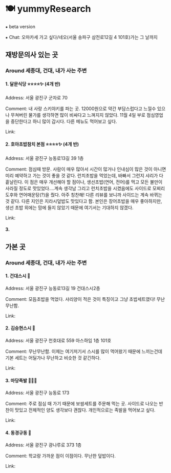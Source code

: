 # 🍽 yummyResearch

⁕ beta version

⁕ Chat: 오마카세 가고 싶다/네오(서울 송파구 삼전로12길 4 101호)가는 그 날까지

## 재방문의사 있는 곳

### Around 세종대, 건대, 내가 사는 주변
#### 1. 달문식당 ⭐⭐⭐⭐✨ (4개 반)
Address: 서울 광진구 군자로 70

Comment: 내 사랑 스키야키를 파는 곳. 12000원으로 약간 부담스럽다고 느낄수 있으나 무쳐버린 물가를 생각하면 많이 비싸다고 느껴지지 않았다. 11월 4일 부로 점심영업을 중단한다고 하니 많이 갑시다. 다른 메뉴도 먹어보고 싶다.

Link: 

#### 2. 호야초밥참치 본점 ⭐⭐⭐⭐✨ (4개 반)
Address: 서울 광진구 능동로13길 39 1층

Comment: 점심때 방문. 사람이 매우 많아서 시간이 많거나 인내심이 많은 것이 아니면 미리 예약하고 가는 것이 좋을 것 같다. 런치초밥을 먹었는데, 바빠서 그런지 샤리가 다 흩날린다. 이 점은 매우 개선해야 할 점이나, 생선초밥(연어, 전어)를 먹고 모든 불만이 사라질 정도로 맛있었다....계속 생각남 그리고 런치초밥을 시켰음에도 사이드로 모찌리도후와 연어매운탕(?)을 줬다. 아주 칭찬해! 다른 리뷰를 보니까 사이드는 계속 바뀌는 것 같다. 다른 지인은 지라시덮밥도 맛있다고 함. 본인은 장어초밥을 매우 좋아하지만, 생선 초밥 외에는 맘에 들지 않았기 때문에 여기서는 기대하지 않겠다.

Link: 

#### 3. 

## 가본 곳

### Around 세종대, 건대, 내가 사는 주변
#### 1. 건대스시 🍣
Address: 서울 광진구 능동로13길 19 건대스시2층

Comment: 모듬초밥을 먹었다. 샤리양이 적은 것이 특징이고 그냥 초밥세트였다! 무난무난함.

Link:

#### 2. 김승현스시 🍣
Address: 서울 광진구 천호대로 559 아스하임 1층 101호

Comment: 무난무난함. 이제는 여기저기서 스시를 많이 먹어왔기 때문에 느끼는건데 기본 세트는 어딜가나 무난하고 비슷한 것 같긴하다.

Link:

#### 3. 마당족발 🍖🍖🍖
Address: 서울 광진구 능동로 173

Comment: 주로 점심 때 가기 때문에 보쌈세트를 주문해 먹는 곳. 사이드로 나오는 반찬이 맛있고 전체적인 양도 생각보다 괜찮다. 개인적으로는 족발을 먹어보고 싶다.

Link:

#### 4. 동경규동 🍲
Address: 서울 광진구 광나루로 373 1층

Comment: 학교랑 가까운 점이 이점이다. 무난한 덮밥이다.

Link: 
